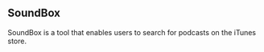 <h2> SoundBox </h2>

<p> SoundBox is a tool that enables users to search for podcasts on the iTunes store. </p>

